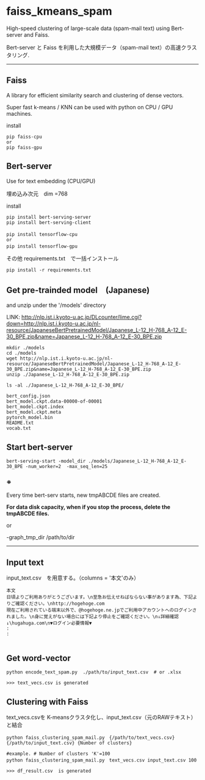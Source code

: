 # faiss_kmeans_spam

High-speed clustering of large-scale data (spam-mail text) using Bert-server and Faiss.

Bert-server と Faiss を利用した大規模データ（spam-mail text）の高速クラスタリング.

----

## Faiss

A library for efficient similarity search and clustering of dense vectors.

Super fast k-means / KNN can be used with python on CPU / GPU machines.


install
```
pip faiss-cpu
or
pip faiss-gpu

```

## Bert-server

Use for text embedding (CPU/GPU)

埋め込み次元　dim =768


install
```
pip install bert-serving-server
pip install bert-serving-client

pip install tensorflow-cpu 　
or 
pip install tensorflow-gpu 　

```


その他 requirements.txt　で一括インストール

```
pip install -r requirements.txt
```


## Get pre-trainded model　(Japanese) 

and unzip under the '/models' directory


LINK:
http://nlp.ist.i.kyoto-u.ac.jp/DLcounter/lime.cgi?down=http://nlp.ist.i.kyoto-u.ac.jp/nl-resource/JapaneseBertPretrainedModel/Japanese_L-12_H-768_A-12_E-30_BPE.zip&name=Japanese_L-12_H-768_A-12_E-30_BPE.zip



```
mkdir ./models
cd ./models
wget http://nlp.ist.i.kyoto-u.ac.jp/nl-resource/JapaneseBertPretrainedModel/Japanese_L-12_H-768_A-12_E-30_BPE.zip&name=Japanese_L-12_H-768_A-12_E-30_BPE.zip
unzip ./Japanese_L-12_H-768_A-12_E-30_BPE.zip

ls -al ./Japanese_L-12_H-768_A-12_E-30_BPE/

bert_config.json
bert_model.ckpt.data-00000-of-00001
bert_model.ckpt.index
bert_model.ckpt.meta
pytorch_model.bin
README.txt
vocab.txt

```

## Start bert-server

```
bert-serving-start -model_dir ./models/Japanese_L-12_H-768_A-12_E-30_BPE -num_worker=2  -max_seq_len=25
```

### ※
Every time bert-serv starts, new tmpABCDE files are created. 

<b>For data disk capacity, when if you stop the process, delete the tmpABCDE files.</b> 

or 

-graph_tmp_dir /path/to/dir

----


## Input text

input_text.csv　を用意する。（columns = '本文'のみ）

```
本文
日頃よりご利用ありがとうございます。\n至急お伝えせねばならない事があります為、下記よりご確認ください。\nhttp://hogehoge.com
現在ご利用されている端末以外で、@hogehoge.ne.jpでご利用中アカウントへのログインされました。\n身に覚えがない場合には下記より停止をご確認ください。\n↓詳細確認↓\hugahuga.com\n▼ログイン必要情報▼
:
:


````
## Get word-vector
```
python encode_text_spam.py  ./path/to/input_text.csv  # or .xlsx

>>> text_vecs.csv is generated
```


## Clustering with Faiss

text_vecs.csvを K-meansクラスタ化し、input_text.csv（元のRAWテキスト）と結合

```
python faiss_clustering_spam_mail.py　{/path/to/text_vecs.csv} {/path/to/input_text.csv} {Number of clusters}

#example. # Number of clusters 'K'=100
python faiss_clustering_spam_mail.py　text_vecs.csv input_text.csv 100  

>>> df_result.csv  is generated
```


